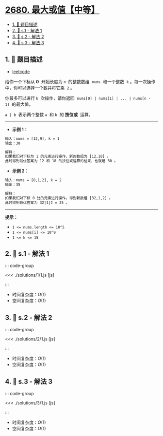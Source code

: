 # [2680. 最大或值【中等】](https://github.com/tnotesjs/TNotes.leetcode/tree/main/notes/2680.%20%E6%9C%80%E5%A4%A7%E6%88%96%E5%80%BC%E3%80%90%E4%B8%AD%E7%AD%89%E3%80%91)

<!-- region:toc -->

- [1. 📝 题目描述](#1--题目描述)
- [2. 🎯 s.1 - 解法 1](#2--s1---解法-1)
- [3. 🎯 s.2 - 解法 2](#3--s2---解法-2)
- [4. 🎯 s.3 - 解法 3](#4--s3---解法-3)

<!-- endregion:toc -->

## 1. 📝 题目描述

- [leetcode](https://leetcode.cn/problems/maximum-or/)

给你一个下标从 **0**  开始长度为 `n`  的整数数组  `nums`  和一个整数  `k` 。每一次操作中，你可以选择一个数并将它乘  `2` 。

你最多可以进行 `k`  次操作，请你返回  `nums[0] | nums[1] | ... | nums[n - 1]`  的最大值。

`a | b`  表示两个整数 `a`  和 `b`  的 **按位或**  运算。

---

- **示例 1：**

```txt
输入：nums = [12,9], k = 1
输出：30

解释：
如果我们对下标为 1 的元素进行操作，新的数组为 [12,18] 。
此时得到最优答案为 12 和 18 的按位或运算的结果，也就是 30 。
```

- **示例 2：**

```txt
输入：nums = [8,1,2], k = 2
输出：35

解释：
如果我们对下标 0 处的元素进行操作，得到新数组 [32,1,2] 。
此时得到最优答案为 32|1|2 = 35 。
```

---

**提示：**

- `1 <= nums.length <= 10^5`
- `1 <= nums[i] <= 10^9`
- `1 <= k <= 15`

## 2. 🎯 s.1 - 解法 1

::: code-group

<<< ./solutions/1/1.js [js]

:::

- 时间复杂度：$O(1)$
- 空间复杂度：$O(1)$

## 3. 🎯 s.2 - 解法 2

::: code-group

<<< ./solutions/2/1.js [js]

:::

- 时间复杂度：$O(1)$
- 空间复杂度：$O(1)$

## 4. 🎯 s.3 - 解法 3

::: code-group

<<< ./solutions/3/1.js [js]

:::

- 时间复杂度：$O(1)$
- 空间复杂度：$O(1)$
